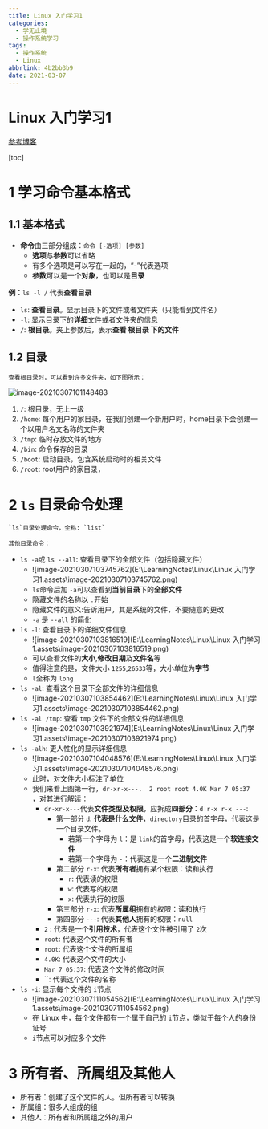 ```yaml
---
title: Linux 入门学习1
categories: 
  - 学无止境
  - 操作系统学习
tags:
  - 操作系统
  - Linux
abbrlink: 4b2bb3b9
date: 2021-03-07
---
```

# Linux 入门学习1

[参考博客](https://jiannan.blog.csdn.net/article/details/79473507)

[toc]

# 1 学习命令基本格式

## 1.1 基本格式

* **命令**由三部分组成：`命令 [-选项] [参数]`
  * **选项**与**参数**可以省略
  * 有多个选项是可以写在一起的，“-”代表选项
  * **参数**可以是一个**对象**，也可以是**目录**

**例：**`ls -l /` 代表**查看目录**

* `ls`: **查看目录**。显示目录下的文件或者文件夹（只能看到文件名）
* `-l`: 显示目录下的**详细**文件或者文件夹的信息
* `/`: **根目录**。夹上参数后，表示**查看 根目录 下的文件**

## 1.2 目录

    查看根目录时，可以看到许多文件夹，如下图所示：

![image-20210307101148483](C:\Users\Light\AppData\Roaming\Typora\typora-user-images\image-20210307101148483.png)

1. `/`: 根目录，无上一级
2. `/home`: 每个用户的家目录，在我们创建一个新用户时，home目录下会创建一个以用户名文名称的文件夹
3. `/tmp`: 临时存放文件的地方
4. `/bin`: 命令保存的目录
5. `/boot`: 启动目录，包含系统启动时的相关文件
6. `/root`: root用户的家目录，

# 2 `ls` 目录命令处理

    `ls`目录处理命令，全称: `list`

    其他目录命令：

* `ls -a`或 `ls --all`: 查看目录下的全部文件（包括隐藏文件）
  * ![image-20210307103745762](E:\LearningNotes\Linux\Linux 入门学习1.assets\image-20210307103745762.png)
  * `ls`命令后加 `-a`可以查看到**当前目录**下的**全部文件**
  * 隐藏文件的名称以 `.`开始
  * 隐藏文件的意义:告诉用户，其是系统的文件，不要随意的更改
  * `-a` 是 `--all` 的简化
* `ls -l`: 查看目录下的详细文件信息
  * ![image-20210307103816519](E:\LearningNotes\Linux\Linux 入门学习1.assets\image-20210307103816519.png)
  * 可以查看文件的**大小**,**修改日期**及**文件名**等
  * 值得注意的是，文件大小 `1255`,`26533`等，大小单位为**字节**
  * `l`全称为 `long`
* `ls -al`: 查看这个目录下全部文件的详细信息
  * ![image-20210307103854462](E:\LearningNotes\Linux\Linux 入门学习1.assets\image-20210307103854462.png)
* `ls -al /tmp`: 查看 `tmp` 文件下的全部文件的详细信息
  * ![image-20210307103921974](E:\LearningNotes\Linux\Linux 入门学习1.assets\image-20210307103921974.png)
* `ls -alh`: 更人性化的显示详细信息
  * ![image-20210307104048576](E:\LearningNotes\Linux\Linux 入门学习1.assets\image-20210307104048576.png)
  * 此时，对文件大小标注了单位
  * 我们来看上图第一行，`dr-xr-x---.  2 root root 4.0K Mar 7 05:37     `，对其进行解读：
    * `dr-xr-x---`代表**文件类型及权限**，应拆成**四部分**：`d r-x r-x ---`:
      * 第一部分 `d`: **代表是什么文件**，`directory`目录的首字母，代表这是一个目录文件。
        * 若第一个字母为 `l`：是 `link`的首字母，代表这是一个**软连接文件**
        * 若第一个字母为 `-`：代表这是一个**二进制文件**
      * 第二部分 `r-x`: 代表**所有者**拥有某个权限：读和执行
        * `r`: 代表读的权限
        * `w`: 代表写的权限
        * `x`: 代表执行的权限
      * 第三部分 `r-x`: 代表**所属组**拥有的权限：读和执行
      * 第四部分 `---`: 代表**其他人**拥有的权限：`null`
    * `2` : 代表是一个**引用技术**，代表这个文件被引用了 `2`次
    * `root`: 代表这个文件的所有者
    * `root`: 代表这个文件的所属组
    * `4.0K`: 代表这个文件的大小
    * `Mar 7 05:37`: 代表这个文件的修改时间
    * ``: 代表这个文件的名称
* `ls -i`: 显示每个文件的 `i`节点
  * ![image-20210307111054562](E:\LearningNotes\Linux\Linux 入门学习1.assets\image-20210307111054562.png)
  * 在 Linux 中，每个文件都有一个属于自己的 `i`节点，类似于每个人的身份证号
  * `i`节点可以对应多个文件

# 3 所有者、所属组及其他人

* 所有者：创建了这个文件的人。但所有者可以转换
* 所属组：很多人组成的组
* 其他人：所有者和所属组之外的用户
